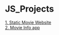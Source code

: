 # JS_Projects

<a target="_blank" href="https://sumeetgedam.github.io/JS_Projects/Movie_website/"> 1. Static Movie Website</a><br>
<a target="_blank" href="https://sumeetgedam.github.io/JS_Projects/Movie_info_app/">2. Movie Info app</a>

